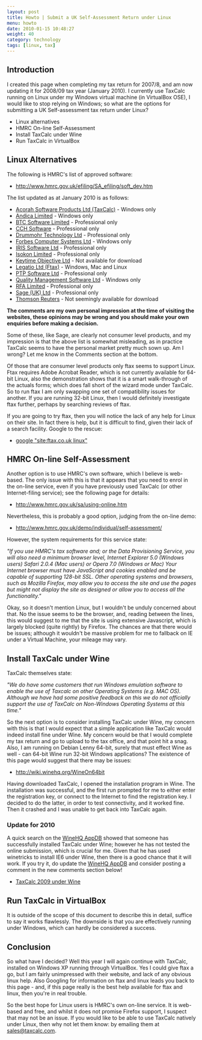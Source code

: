 ```yaml
---
layout: post
title: Howto | Submit a UK Self-Assessment Return under Linux
menu: howto
date: 2010-01-15 10:48:27
weight: 40
category: technology
tags: [linux, tax]
---
```


## Introduction

I created this page when completing my tax return for 2007/8, and am now updating it for 2008/09 tax year (January 2010).  I currently use TaxCalc running on Linux under my Windows virtual machine (in VirtualBox OSE), I would like to stop relying on Windows; so what are the options for submitting a UK Self-assessment tax return under Linux?

   * Linux alternatives
   * HMRC On-line Self-Assessment
   * Install TaxCalc under Wine
   * Run TaxCalc in VirtualBox

## Linux Alternatives

The following is HMRC's list of approved software:

   * http://www.hmrc.gov.uk/efiling/SA_efiling/soft_dev.htm

The list updated as at January 2010 is as follows:

   * [Acorah Software Products Ltd (TaxCalc)](http://www.taxcalc.com/) - Windows only
   * [Andica Limited](http://www.andica.com/) - Windows only
   * [BTC Software Limited](http://www.btcsoftware.co.uk/) - Professional only
   * [CCH Software](http://www.prosystem.cch.co.uk/) - Professional only
   * [Drummohr Technology Ltd](http://www.drummohr.com/) - Professional only
   * [Forbes Computer Systems Ltd](http://www.tax.co.uk/) - Windows only
   * [IRIS Software Ltd](http://www.iris.co.uk/) - Professional only
   * [Isokon Limited](http://www.isokon.com/) - Professional only
   * [Keytime Objective Ltd](http://www.keytimesystems.co.uk/) - Not available for download
   * [Legatio Ltd (Ftax)](http://www.ftax.co.uk/) - Windows, Mac and Linux
   * [PTP Software Ltd](http://www.ptpgroup.co.uk/) - Professional only
   * [Quality Management Software Ltd](http://www.sa2000.co.uk/) - Windows only
   * [RFA Limited](http://www.pinacleaccounts.co.uk/) - Professional only
   * [Sage (UK) Ltd](http://www.sage.co.uk/accountants/welcome.aspx) - Professional only
   * [Thomson Reuters](http://www.digita.com/) - Not seemingly available for download

**The comments are my own personal impression at the time of visiting the websites, these opinions may be wrong and you should make your own enquiries before making a decision.**

Some of these, like Sage, are clearly not consumer level products, and my impression is that the above list is somewhat misleading, as in practice TaxCalc seems to have the personal market pretty much sown up.  Am I wrong?  Let me know in the Comments section at the bottom.

Of those that are consumer level products only ftax seems to support Linux.  Ftax requires Adobe Acrobat Reader, which is not currently available for 64-bit Linux, also the demonstration shows that it is a smart walk-through of the actuals forms; which does fall short of the wizard mode under TaxCalc.  So to run ftax I am only swapping one set of compatibility issues for another.  If you are running 32-bit Linux, then I would definitely investigate ftax further, perhaps by searching reviews of ftax.

If you are going to try ftax, then you will notice the lack of any help for Linux on their site.  In fact there is help, but it is difficult to find, given their lack of a search facility.  Google to the rescue:

   * [google "site:ftax.co.uk linux"](http://www.google.co.uk/search?hl=en&source=hp&q=site:ftax.co.uk+linux)

## HMRC On-line Self-Assessment

Another option is to use HMRC's own software, which I believe is web-based.  The only issue with this is that it appears that you need to enrol in the on-line service, even if you have previously used TaxCalc (or other Internet-filing service); see the following page for details:

   * http://www.hmrc.gov.uk/sa/using-online.htm

Nevertheless, this is probably a good option, judging from the on-line demo:

   * http://www.hmrc.gov.uk/demo/individual/self-assessment/

However, the system requirements for this service state:

*"If you use HMRC's tax software and; or the Data Provisioning Service, you will also need a minimum browser level, Internet Explorer 5.0 (Windows users) Safari 2.0.4 (Mac users) or Opera 7.0 (Windows or Mac) Your Internet browser must have JavaScript and cookies enabled and be capable of supporting 128-bit SSL. Other operating systems and browsers, such as Mozilla Firefox, may allow you to access the site and use the pages but might not display the site as designed or allow you to access all the functionality."*

Okay, so it doesn't mention Linux, but I wouldn't be unduly concerned about that.  No the issue seems to be the browser, and, reading between the lines, this would suggest to me that the site is using extensive Javascript, which is largely blocked (quite rightly) by Firefox.  The chances are that there would be issues; although it wouldn't be massive problem for me to fallback on IE under a Virtual Machine, your mileage may vary.

## Install TaxCalc under Wine

TaxCalc themselves state:

*"We do have some customers that run Windows emulation software to enable the use of Taxcalc on other Operating Systems (e.g. MAC OS). Although we have had some positive feedback on this we do not officially support the use of TaxCalc on Non-Windows Operating Systems at this time."*

So the next option is to consider installing TaxCalc under Wine, my concern with this is that I would expect that a simple application like TaxCalc would indeed install fine under Wine.  My concern would be that I would complete my tax return and go to upload to the tax office, and that point hit a snag.  Also, I am running on Debian Lenny 64-bit, surely that must effect Wine as well - can 64-bit Wine run 32-bit Windows applications?  The existence of this page would suggest that there may be issues:

   * http://wiki.winehq.org/WineOn64bit

Having downloaded TaxCalc, I opened the installation program in Wine.  The installation was successful, and the first run prompted for me to either enter the registration key, or connect to the Internet to find the registration key.  I decided to do the latter, in order to test connectivity, and it worked fine.  Then it crashed and I was unable to get back into TaxCalc again.

### Update for 2010

A quick search on the [WineHQ AppDB](http://appdb.winehq.org) showed that someone has successfully installed TaxCalc under Wine; however he has not tested the online submission, which is crucial for me.  Given that he has used winetricks to install IE6 under Wine, then there is a good chance that it will work.  If you try it, do update the [WineHQ AppDB](http://appdb.winehq.org) and consider posting a comment in the new comments section below!

   * [TaxCalc 2009 under Wine](http://appdb.winehq.org/objectManager.php?sClass=version&iId=18299&iTestingId=46244)

## Run TaxCalc in VirtualBox

It is outside of the scope of this document to describe this in detail, suffice to say it works flawlessly.  The downside is that you are effectively running under Windows, which can hardly be considered a success.

## Conclusion

So what have I decided?  Well this year I will again continue with TaxCalc, installed on Windows XP running through VirtualBox.  Yes I could give ftax a go, but I am fairly unimpressed with their website, and lack of any obvious linux help.  Also Googling for information on ftax and linux leads you back to this page - and, if this page really is the best help available for ftax and linux, then you're in real trouble.

So the best hope for Linux users is HMRC's own on-line service.  It is web-based and free, and whilst it does not promise Firefox support, I suspect that may not be an issue.  If you would like to be able to use TaxCalc natively under Linux, then why not let them know: by emailing them at sales@taxcalc.com.

